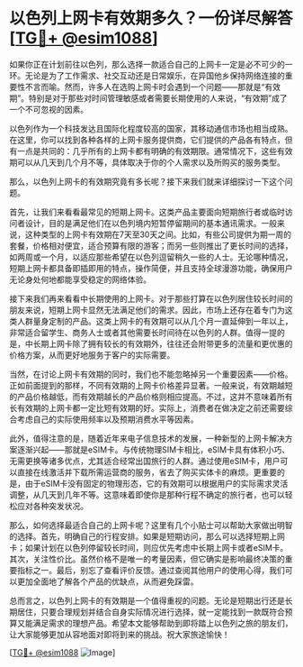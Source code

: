 # 以色列上网卡有效期多久？一份详尽解答[[TG💪+ @esim1088](https://t.me/s/esim1088)]

如果你正在计划前往以色列，那么选择一款适合自己的上网卡一定是必不可少的一环。无论是为了工作需求、社交互动还是日常娱乐，在异国他乡保持网络连接的重要性不言而喻。然而，许多人在选购上网卡时会遇到一个问题——那就是“有效期”。特别是对于那些对时间管理敏感或者需要长期使用的人来说，“有效期”成了一个不可忽视的因素。

以色列作为一个科技发达且国际化程度较高的国家，其移动通信市场也相当成熟。在这里，你可以找到各种各样的上网卡服务提供商，它们提供的产品各有特点，但有一点是共同的：几乎所有的上网卡都有明确的有效期限。通常情况下，这些有效期可以从几天到几个月不等，具体取决于你的个人需求以及所购买的服务类型。

那么，以色列上网卡的有效期究竟有多长呢？接下来我们就来详细探讨一下这个问题。

首先，让我们来看看最常见的短期上网卡。这类产品主要面向短期旅行者或临时访问者设计，目的是满足他们在以色列境内短暂停留期间的基本通讯需求。一般来说，这种类型的上网卡有效期在7天至30天之间。比如，有些公司提供为期一周的套餐，价格相对便宜，适合预算有限的游客；而另一些则推出了更长时间的选择，如两周或一个月，以适应那些希望在以色列逗留稍久一些的人士。无论哪种情况，短期上网卡都具备即插即用的特点，操作简便，并且支持全球漫游功能，确保用户无论身处何地都能享受稳定的网络体验。

接下来我们再来看看中长期使用的上网卡。对于那些打算在以色列居住较长时间的朋友来说，短期上网卡显然无法满足他们的需求。因此，市场上还存在着专门为这类人群量身定制的产品。这类上网卡的有效期可以从几个月一直延伸到一年以上，非常适合留学生、商务人士或者其他需要长时间待在以色列的人群。值得一提的是，中长期上网卡除了拥有较长的有效期外，往往还会附带更多的流量和更优惠的价格方案，从而更好地服务于客户的实际需要。

当然，在讨论上网卡有效期的同时，我们也不能忽略掉另一个重要因素——价格。正如前面提到的那样，不同有效期的上网卡价格差异显著。一般来说，有效期越短的产品价格越低，而有效期越长的产品价格则相应提高。不过，这并不意味着所有长有效期的上网卡都一定比短有效期的好。实际上，消费者在做决定之前还需要综合考虑自己的实际使用频率以及预期消费水平等因素。

此外，值得注意的是，随着近年来电子信息技术的发展，一种新型的上网卡解决方案逐渐兴起——那就是eSIM卡。与传统物理SIM卡相比，eSIM卡具有体积小巧、无需更换等诸多优点，尤其适合经常出国旅行的人群。通过使用eSIM卡，用户可以直接在线激活并下载所需运营商的服务，省去了购买实体卡的麻烦。更重要的是，由于eSIM卡没有固定的物理形态，它的有效期可以根据用户的实际需求灵活调整，从几天到几年不等。这意味着即使你是那种行程不确定的旅行者，也可以轻松应对各种突发状况。

那么，如何选择最适合自己的上网卡呢？这里有几个小贴士可以帮助大家做出明智的选择。首先，明确自己的行程安排。如果是短期访问，那么可以选择短期上网卡；如果计划在以色列停留较长时间，则应优先考虑中长期上网卡或者eSIM卡。其次，关注性价比。虽然价格不是唯一的考量因素，但它确实是影响最终决策的重要指标之一。最后，别忘了查看评价反馈。通过查阅其他用户的使用心得，我们可以更加全面地了解各个产品的优缺点，从而避免踩雷。

总而言之，以色列上网卡的有效期是一个值得重视的问题。无论是短期出行还是长期居住，只要合理规划并结合自身实际情况进行选择，就一定能找到一款既符合预算又能满足需求的理想产品。希望本文能够帮助到即将踏上以色列之旅的朋友们，让大家能够更加从容地面对即将到来的挑战。祝大家旅途愉快！

[[TG💪+ @esim1088](https://t.me/s/esim1088) ![Image](https://i.postimg.cc/4NQfJmqS/Snipaste-2025-05-13-00-14-12.png)]